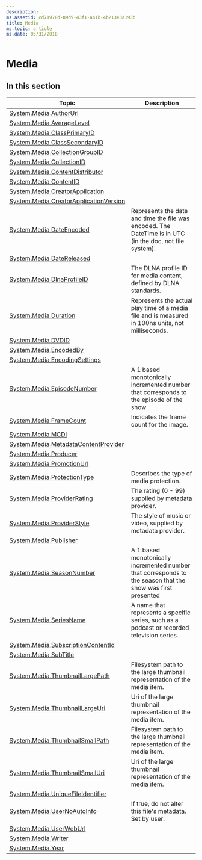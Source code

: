```yaml
---
description: .
ms.assetid: cd71978d-09d9-43f1-ab1b-4b213e3a193b
title: Media
ms.topic: article
ms.date: 05/31/2018
---
```


# Media

## In this section



| Topic                                                                                                        | Description                                                                                                            |
|--------------------------------------------------------------------------------------------------------------|------------------------------------------------------------------------------------------------------------------------|
| [System.Media.AuthorUrl](./props-system-media-authorurl.md)<br/>                                 |                                                                                                                        |
| [System.Media.AverageLevel](./props-system-media-averagelevel.md)<br/>                           |                                                                                                                        |
| [System.Media.ClassPrimaryID](./props-system-media-classprimaryid.md)<br/>                       |                                                                                                                        |
| [System.Media.ClassSecondaryID](./props-system-media-classsecondaryid.md)<br/>                   |                                                                                                                        |
| [System.Media.CollectionGroupID](./props-system-media-collectiongroupid.md)<br/>                 |                                                                                                                        |
| [System.Media.CollectionID](./props-system-media-collectionid.md)<br/>                           |                                                                                                                        |
| [System.Media.ContentDistributor](./props-system-media-contentdistributor.md)<br/>               |                                                                                                                        |
| [System.Media.ContentID](./props-system-media-contentid.md)<br/>                                 |                                                                                                                        |
| [System.Media.CreatorApplication](./props-system-media-creatorapplication.md)<br/>               |                                                                                                                        |
| [System.Media.CreatorApplicationVersion](./props-system-media-creatorapplicationversion.md)<br/> |                                                                                                                        |
| [System.Media.DateEncoded](./props-system-media-dateencoded.md)<br/>                             | Represents the date and time the file was encoded. The DateTime is in UTC (in the doc, not file system).<br/>    |
| [System.Media.DateReleased](./props-system-media-datereleased.md)<br/>                           |                                                                                                                        |
| [System.Media.DlnaProfileID](props-system-media-dlnaprofileid.md)<br/>                                | The DLNA profile ID for media content, defined by DLNA standards.<br/>                                           |
| [System.Media.Duration](./props-system-media-duration.md)<br/>                                   | Represents the actual play time of a media file and is measured in 100ns units, not milliseconds.<br/>           |
| [System.Media.DVDID](./props-system-media-dvdid.md)<br/>                                         |                                                                                                                        |
| [System.Media.EncodedBy](./props-system-media-encodedby.md)<br/>                                 |                                                                                                                        |
| [System.Media.EncodingSettings](./props-system-media-encodingsettings.md)<br/>                   |                                                                                                                        |
| [System.Media.EpisodeNumber](props-system-media-episodenumber.md)<br/>                                | A 1 based monotonically incremented number that corresponds to the episode of the show<br/>                      |
| [System.Media.FrameCount](./props-system-media-framecount.md)<br/>                               | Indicates the frame count for the image.<br/>                                                                    |
| [System.Media.MCDI](./props-system-media-mcdi.md)<br/>                                           |                                                                                                                        |
| [System.Media.MetadataContentProvider](./props-system-media-metadatacontentprovider.md)<br/>     |                                                                                                                        |
| [System.Media.Producer](./props-system-media-producer.md)<br/>                                   |                                                                                                                        |
| [System.Media.PromotionUrl](./props-system-media-promotionurl.md)<br/>                           |                                                                                                                        |
| [System.Media.ProtectionType](./props-system-media-protectiontype.md)<br/>                       | Describes the type of media protection.<br/>                                                                     |
| [System.Media.ProviderRating](./props-system-media-providerrating.md)<br/>                       | The rating (0 - 99) supplied by metadata provider.<br/>                                                          |
| [System.Media.ProviderStyle](./props-system-media-providerstyle.md)<br/>                         | The style of music or video, supplied by metadata provider.<br/>                                                 |
| [System.Media.Publisher](./props-system-media-publisher.md)<br/>                                 |                                                                                                                        |
| [System.Media.SeasonNumber](props-system-media-seasonnumber.md)<br/>                                  | A 1 based monotonically incremented number that corresponds to the season that the show was first presented<br/> |
| [System.Media.SeriesName](props-system-media-seriesname.md)<br/>                                      | A name that represents a specific series, such as a podcast or recorded television series.<br/>                  |
| [System.Media.SubscriptionContentId](./props-system-media-subscriptioncontentid.md)<br/>         |                                                                                                                        |
| [System.Media.SubTitle](./props-system-media-subtitle.md)<br/>                                   |                                                                                                                        |
| [System.Media.ThumbnailLargePath](props-system-media-thumbnaillargepath.md)<br/>                      | Filesystem path to the large thumbnail representation of the media item.<br/>                                    |
| [System.Media.ThumbnailLargeUri](props-system-media-thumbnaillargeuri.md)<br/>                        | Uri of the large thumbnail representation of the media item.<br/>                                                |
| [System.Media.ThumbnailSmallPath](props-system-media-thumbnailsmallpath.md)<br/>                      | Filesystem path to the large thumbnail representation of the media item.<br/>                                    |
| [System.Media.ThumbnailSmallUri](props-system-media-thumbnailsmalluri.md)<br/>                        | Uri of the large thumbnail representation of the media item.<br/>                                                |
| [System.Media.UniqueFileIdentifier](./props-system-media-uniquefileidentifier.md)<br/>           |                                                                                                                        |
| [System.Media.UserNoAutoInfo](./props-system-media-usernoautoinfo.md)<br/>                       | If true, do not alter this file's metadata. Set by user.<br/>                                                    |
| [System.Media.UserWebUrl](./props-system-media-userweburl.md)<br/>                               |                                                                                                                        |
| [System.Media.Writer](./props-system-media-writer.md)<br/>                                       |                                                                                                                        |
| [System.Media.Year](./props-system-media-year.md)<br/>                                           |                                                                                                                        |



 

 

 
